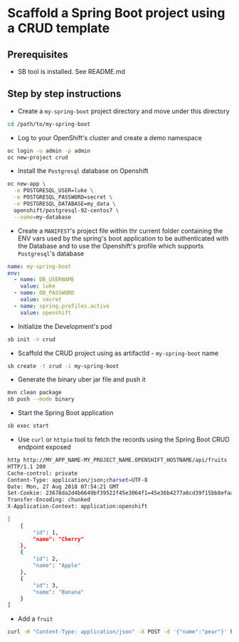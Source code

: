 # Scaffold a Spring Boot project using a CRUD template

## Prerequisites

- SB tool is installed. See README.md 

## Step by step instructions

- Create a `my-spring-boot` project directory and move under this directory

```bash
cd /path/to/my-spring-boot
```

- Log to your OpenShift's cluster and create a demo namespace

```bash
oc login -u admin -p admin
oc new-project crud
```

- Install the `Postgresql` database on Openshift

```bash
oc new-app \
  -e POSTGRESQL_USER=luke \
  -e POSTGRESQL_PASSWORD=secret \
  -e POSTGRESQL_DATABASE=my_data \
  openshift/postgresql-92-centos7 \
  --name=my-database
```

- Create a `MANIFEST`'s project file within thr current folder containing the ENV vars used by the spring's boot application to be authenticated with the Database and to use the Openshift's profile 
 which supports `Postgresql`'s database

```yaml
name: my-spring-boot
env:
  - name: DB_USERNAME
    value: luke
  - name: DB_PASSWORD
    value: secret
  - name: spring.profiles.active
    value: openshift
```

- Initialize the Development's pod 

```bash
sb init -n crud
```

- Scaffold the CRUD project using as artifactId - `my-spring-boot` name

```bash
sb create -t crud -i my-spring-boot
```

- Generate the binary uber jar file and push it

```bash
mvn clean package
sb push --mode binary
```

- Start the Spring Boot application

```bash
sb exec start
```

- Use `curl` or `httpie` tool to fetch the records using the Spring Boot CRUD endpoint exposed

```bash
http http://MY_APP_NAME-MY_PROJECT_NAME.OPENSHIFT_HOSTNAME/api/fruits
HTTP/1.1 200 
Cache-control: private
Content-Type: application/json;charset=UTF-8
Date: Mon, 27 Aug 2018 07:54:21 GMT
Set-Cookie: 23678da2d4b6649bf39522f45e3064f1=45e36b4277a6cd39f15bb8efaa87c882; path=/; HttpOnly
Transfer-Encoding: chunked
X-Application-Context: application:openshift

[
    {
        "id": 1,
        "name": "Cherry"
    },
    {
        "id": 2,
        "name": "Apple"
    },
    {
        "id": 3,
        "name": "Banana"
    }
]
```

- Add a `fruit`

```bash
curl -H "Content-Type: application/json" -X POST -d '{"name":"pear"}' http://MY_APP_NAME-MY_PROJECT_NAME.OPENSHIFT_HOSTNAME/api/fruits
```